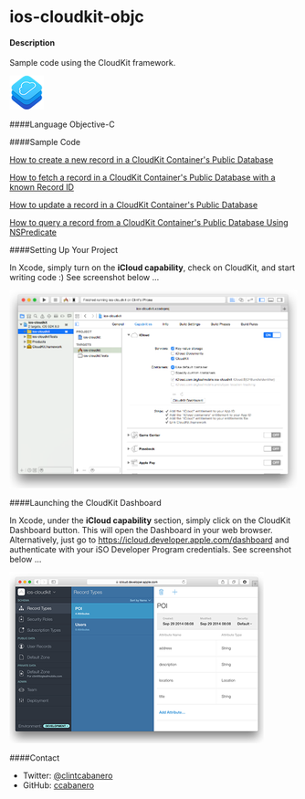 ios-cloudkit-objc
=================

#### Description
Sample code using the CloudKit framework.

![icon](imgs/cloudkit.png)

####Language
Objective-C

####Sample Code

[How to create a new record in a CloudKit Container's Public Database](https://gist.github.com/ccabanero/a4e3875439df4b97948f) 

[How to fetch a record in a CloudKit Container's Public Database with a known Record ID](https://gist.github.com/ccabanero/f83a8a0e3fd3d546c31f)

[How to update a record in a CloudKit Container's Public Database](https://gist.github.com/ccabanero/8a41a0ef181a12e9eb7c)

[How to query a record from a CloudKit Container's Public Database Using NSPredicate](https://gist.github.com/ccabanero/a78827f0fa13ac498a14)

####Setting Up Your Project

In Xcode, simply turn on the __iCloud capability__, check on CloudKit, and start writing code :)  See screenshot below ...

![icon](imgs/turnoniCloud.png)

####Launching the CloudKit Dashboard

In Xcode, under the __iCloud capability__ section, simply click on the CloudKit Dashboard button.  This will open the Dashboard in your web browser.  Alternatively, just go to https://icloud.developer.apple.com/dashboard and authenticate with your iSO Developer Program credentials.  See screenshot below ...

![icon](imgs/cloudkit_dashboard.png)

####Contact
* Twitter: [@clintcabanero](http://twitter.com/clintcabanero)
* GitHub: [ccabanero](http:///github.com/ccabanero)